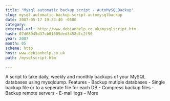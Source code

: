 ```yaml
---
title: "Mysql automatic backup script - AutoMySQLBackup"
slug: mysql-automatic-backup-script-automysqlbackup
date: 2007-05-17 19:33:40 -0500
category: 
external-url: http://www.debianhelp.co.uk/mysqlscript.htm
hash: 07d68945d37cb01605ded3458dfc2f50
year: 2007
month: 05
scheme: http
host: www.debianhelp.co.uk
path: /mysqlscript.htm

---
```


A script to take daily, weekly and monthly backups of your MySQL databases using mysqldump. Features - Backup mutiple databases - Single backup file or to a seperate file for each DB - Compress backup files - Backup remote servers - E-mail logs – More
